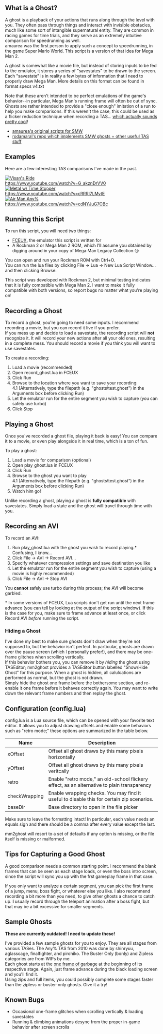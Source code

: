 ## What is a Ghost?

A ghost is a playback of your actions that runs along through the level with you. They often pass through things
and interact with invisible obstacles, much like some sort of intangible supernatural entity. They are common in racing games for time trials,
and they serve as an extremely intuitive comparison for speedrunning as well.  
amaurea  was the first person to apply such a concept to speedrunning, in the game Super Mario World. This script is a version
of that idea for Mega Man 2.

A ghost is somewhat like a movie file, but instead of storing inputs to be fed to the emulator, it stores a series of
"savestates" to be drawn to the screen. Each "savestate" is in reality a few bytes of information that I need to properly
draw Mega Man. More details on this format can be found in format specs v4.txt

Note that these aren't intended to be perfect emulations of the game's behavior--in particular, Mega Man's running frame
will often be out of sync. Ghosts are rather intended to provide a "close enough" imitation of a run to help you make
comparisons. If this weren't the case, this could be used as a flicker reduction technique when recording a TAS...
[which actually sounds pretty cool](https://github.com/warmCabin/mm2_flicker_ender)!

- [amaurea's original scripts for SMW](http://tasvideos.org/forum/viewtopic.php?p=219824&highlight=#219824)
- [rodamaral's repo which implements SMW ghosts + other useful TAS stuff](https://github.com/rodamaral/smw-tas)  

## Examples

Here are a few interesting TAS comparisons I've made in the past.

[![Visan's Ride](https://img.youtube.com/vi/G_akznDrVV0/0.jpg)](https://www.youtube.com/watch?v=G_akznDrVV0)  
https://www.youtube.com/watch?v=G_akznDrVV0  
[![Metal w/ Time Stopper](https://img.youtube.com/vi/cRRRI7LMytE/0.jpg)](https://www.youtube.com/watch?v=cRRRI7LMytE)  
https://www.youtube.com/watch?v=cRRRI7LMytE  
[![Air Man Any%](https://img.youtube.com/vi/cdNYJuG7OBc/0.jpg)](https://www.youtube.com/watch?v=cdNYJuG7OBc)  
https://www.youtube.com/watch?v=cdNYJuG7OBc  

## Running this Script

To run this script, you will need two things:
- [FCEUX](http://www.fceux.com/web/home.html), the emulator this script is written for
- A Rockman 2 or Mega Man 2 ROM, which I'll assume you obtained by digging around in your copy of Mega Man Legacy Collection 😏

You can open and run your Rockman ROM with Ctrl+O.  
You can run the lua files by clicking File -> Lua -> New Lua Script Window... and then clicking Browse.

This script was developed with Rockman 2, but minimal testing indicates that it is fully compatible with Mega Man 2. I want to make it fully compatible with both versions, so report bugs no matter what you're playing on!


## Recording a Ghost

To record a ghost, you're going to need some inputs. I recommend recording a movie, but you can record it live if you prefer.  
If you mess up and decide to load a savestate, the recording script will **not** recognize it. It will record your new actions
after all your old ones, resulting in a complete mess. You should record a movie if you think you will want to use savestates.

To create a recording:
  1. Load a movie (recommended)
  2. Open record_ghost.lua in FCEUX
  3. Click Run
  4. Browse to the location where you want to save your recording  
    4.1 (Alternatively, type the filepath (e.g. "ghosts\test.ghost") in the Arguments box before clicking Run)
  5. Let the emulator run for the entire segment you wish to capture (you can safely use turbo)
  6. Click Stop  
  
  
## Playing a Ghost

Once you've recorded a ghost file, playing it back is easy! You can compare it to a movie, or even play alongside it in
real time, which is a ton of fun.

To play a ghost:
  1. Load a movie for comparison (optional)
  2. Open play_ghost.lua in FCEUX
  3. Click Run
  4. Browse to the ghost you want to play  
    4.1 (Alternatively, type the filepath (e.g. "ghosts\test.ghost") in the Arguments box before clicking Run)
  5. Watch him go!
  
Unlike recording a ghost, playing a ghost is **fully compatible** with savestates. Simply load a state and the ghost will travel through time with you.


## Recording an AVI

To record an AVI:
  1. Run play_ghost.lua with the ghost you wish to record playing.\* Confusing, I know...
  2. Click File -> AVI -> Record AVI...
  3. Specify whatever compression settings and save destination you like 
  4. Let the emulator run for the entire segment you wish to capture (using a movie is highly recommended)
  5. Click File -> AVI -> Stop AVI
  
You **cannot** safely use turbo during this process; the AVI will become garbled.  

\* In some versions of FCEUX, Lua scripts don't get run until the next frame advance (you can tell by looking at the output of the script window).
If this is the case for you, make sure to frame advance at least once, or click Record AVI *before* running the script.


### Hiding a Ghost

I've done my best to make sure ghosts don't draw when they're not supposed to, but the behavior isn't perfect. In particular, ghosts are drawn over the pause screen (which I personally prefer!), and there may be one-frame glitches when scrolling vertically.  
If this behavior bothers you, you can remove it by *hiding* the ghost using TASEditor; mm2ghost provides a TASEditor button labelled "Show/Hide Ghost" for this purpose. When a ghost is hidden, all calulcations are performed as normal, but the ghost is not drawn.  
Simply hide the ghost one frame before the bothersome section, and re-enable it one frame before it behaves correctly again. You may want to write down the relevant frame numbers and then replay the ghost.


## Configuration (config.lua)

config.lua is a Lua source file, which can be opened with your favorite text editor. It allows you to adjust drawing offsets and enable some behaviors such as "retro mode;" these options are summarized in the table below.

|Name         |Description|
|-------------|---|  
|xOffset      |Offset all ghost draws by this many pixels horizontally|  
|yOffset      |Offset all ghost draws by this many pixels veritcally|  
|retro        |Enable "retro mode," an old-school flickery effect, as an alternative to plain transparency|
|checkWrapping|Enable wrapping checks. You may find it useful to disable this for certain zip scenarios.|
|baseDir      |Base directory to open in the file picker|

Make sure to leave the formatting intact! In particular, each value needs an equals sign and there should be a comma after every value except the last.

mm2ghost will resort to a set of defaults if any option is missing, or the file itself is missing or malformed.


## Tips for Capturing a Good Ghost

A good comparison needs a common starting point. I recommend the blank frames that can be seen as each
stage loads, or even the boss intro screen, since the script will sync you up with the frst gameplay frame in that case.  

If you only want to analyze a certain segment, you can pick the first frame of a jump, menu, boss fight, or whatever else you like. I also recommend recording
a bit more than you need, to give other ghosts a chance to catch up. I usually record through the teleport animation after
a boss fight, but that may be a bit excessive for smaller segments.


## Sample Ghosts

**These are currently outdated! I need to update these!**

I've provided a few sample ghosts for you to enjoy. They are all stages from various TASes. The Any% TAS from 2010 was done by
shinryuu, aglasscage, finalfighter, and pirohiko. The Buster Only (bonly) and Zipless categories are from WIPs by me.  
Each ghost starts at the [one frame of garbage](https://cdn.discordapp.com/attachments/404188813359972352/552398101973958686/Rockman_2_-_Dr._Wily_no_Nazo_Japan-132.png) at the beginning of its respective stage. Again, just frame advance during the black loading
screen and you'll find it.  
Using zips and full items, you could possibly complete some stages faster than the zipless or buster-only ghosts. Give it a try!


## Known Bugs

- Occasional one-frame glitches when scrolling vertically & loading savestates
- Running & climbing animations desync from the proper in-game behavior after screen scrolls
